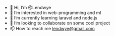 - 👋 Hi, I’m @Lendwye
- 👀 I’m interested in web-programming and ml
- 🌱 I’m currently learning laravel and node.js
- 💞️ I’m looking to collaborate on some cool project
- 📫 How to reach me lendwye@gmail.com

<!---
Lendwye/Lendwye is a ✨ special ✨ repository because its `README.md` (this file) appears on your GitHub profile.
You can click the Preview link to take a look at your changes.
--->
